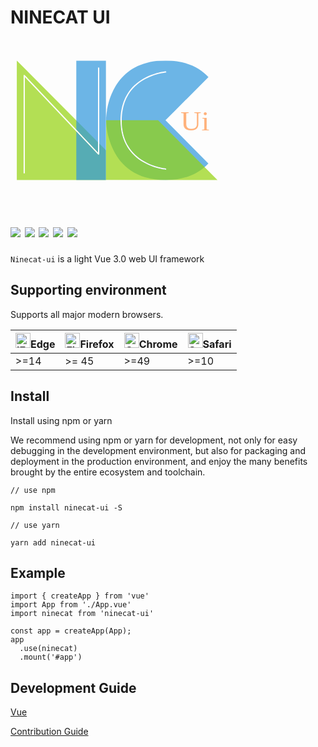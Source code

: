 
# NINECAT UI

<svg width="340" height="250" xmlns="http://www.w3.org/2000/svg" version="1.0" preserveAspectRatio="xMidYMid meet" color-interpolation-filters="sRGB">
 <g>
  <title>Layer 1</title>
  <g id="svg_8" stroke="null">
   <g class="tp-name" id="svg_9" stroke="null">
    <g transform="translate(127.81 92.5238) scale(1 1)" id="svg_10" stroke="null">
     <g id="svg_11" stroke="null">
      <g class="name-imagesvg" id="svg_12" stroke="null">
       <g id="svg_13" stroke="null">
        <rect fill="#333" fill-opacity="0" stroke-width="2" x="-117.77768" y="-59.32348" width="142.85523" height="191.6637" class="image-rect" id="svg_14" stroke="null"/>
        <g id="svg_1" transform="matrix(3.80947 0 0 3.83327 -246.788 -117.735)" stroke="null">
         <svg x="33.86591" y="15.23816" width="37.5" height="50" filtersec="colorsb5744192375" class="image-svg-svg primary" id="svg_5" stroke="null">
          <g id="svg_6" stroke="null">
           <svg viewBox="0 0 351 468" id="svg_17" stroke="null" xmlns="http://www.w3.org/2000/svg">
            <path d="m324.19,324.19l0,41.43a2.44,2.44 0 0 1 -4.21,1.69l-85.98,-90.31l-202.31,-212.41l0,374.16a2.44,2.44 0 0 1 -4.88,0l0,-380.25a2.44,2.44 0 0 1 4.19,-1.68l203,213.18l85.31,89.58l0,-40.27l-85.31,-85.31l-234,-234l0,468l351,0l0,-117l-26.81,-26.81z" fill="#94d30e" opacity="0.7" id="svg_25" stroke="null"/>
            <path d="m234,0l0,270l85.31,89.58l0,-330.33a2.44,2.44 0 0 1 4.88,0l0,336.37a2.44,2.44 0 0 1 -4.21,1.69l-85.98,-90.31l0,191l117,0l0,-468l-117,0z" fill="#2f97dd" opacity="0.7" id="svg_24" stroke="null"/>
           </svg>
          </g>
         </svg>
        </g>
        <!---->
       </g>
      </g>
     </g>
     <g id="svg_19" stroke="null">
      <g class="name-imagesvg" id="svg_20" stroke="null">
       <g id="svg_21" stroke="null">
        <rect fill="#333" fill-opacity="0" stroke-width="2" x="25.07756" y="-59.32348" width="178.58972" height="191.6637" class="image-rect" id="svg_22" stroke="null"/>
        <g id="svg_3" transform="matrix(3.80947 0 0 3.83327 -246.788 -117.735)" stroke="null">
         <svg x="71.36591" y="15.23816" width="46.88043" height="50" filtersec="colorsb9222763368" class="image-svg-svg primary" id="svg_26" stroke="null">
          <g id="svg_30" stroke="null">
           <svg viewBox="0 0 439.56 468.81" id="svg_34" stroke="null" xmlns="http://www.w3.org/2000/svg">
            <path d="m403.29,64.71c-34.61,-36.71 -87.73,-64.71 -169.29,-64.71c-235.62,0 -234,234 -234,234s0,234 234,234c70.38,0 119.56,-21.18 154,-50.78a197.45,197.45 0 0 0 14.95,-14.3l-168.95,-168.92l169.29,-169.29zm-168.47,362.67l-0.21,0c-0.44,0 -44.93,-4 -88.78,-29.58c-25.83,-15.07 -46.39,-34.56 -61.16,-57.94c-18.44,-29.21 -27.79,-64.55 -27.79,-105l0,-0.81c0.12,-40.16 9.46,-75.23 27.78,-104.24c14.78,-23.43 35.34,-42.92 61.17,-57.98c43.85,-25.57 88.34,-29.53 88.78,-29.57a2.44,2.44 0 0 1 0.41,4.86c-0.44,0 -44,3.93 -86.88,29c-25.09,14.67 -45.08,33.62 -59.4,56.33c-17.74,28.21 -26.85,62.37 -26.98,101.55l0,0.81c0,39.57 9.1,74 27.05,102.45c14.34,22.71 34.36,41.66 59.49,56.32c42.9,25 86.29,28.89 86.73,28.93a2.44,2.44 0 0 1 -0.2,4.87l-0.01,0z" fill="#2f97dd" opacity="0.7" id="svg_36" stroke="null"/>
            <path d="m439.56,468.81l-439.56,-0.81l0,-234l56.89,0l0,0.81c0,40.5 9.35,75.84 27.79,105.05c14.77,23.38 35.35,42.87 61.16,57.93c43.85,25.58 88.34,29.54 88.78,29.58l0.21,0a2.44,2.44 0 0 0 0.2,-4.87c-0.44,0 -43.83,-3.9 -86.73,-28.93c-25.14,-14.65 -45.16,-33.57 -59.5,-56.31c-18,-28.42 -27,-62.88 -27,-102.45l0,-0.81l143,0l183.2,183.22l51.56,51.59z" fill="#94d30e" opacity="0.7" id="svg_35" stroke="null"/>
           </svg>
          </g>
         </svg>
        </g>
        <!---->
       </g>
      </g>
     </g>
    </g>
   </g>
  </g>
  <text xml:space="preserve" text-anchor="start" font-family="'Alegreya'" font-size="40" id="svg_41" y="128.97089" x="247.79398" stroke-width="0" fill="#FFB27C" transform="matrix(1.15783 0 0 1.10365 -14.9034 2.66613)" stroke="#000">Ui</text>
 </g>

</svg>
    <h1>
      <img src="https://travis-ci.com/ninecat-ui/ninecat-ui.svg?branch=master">
      <img src="https://codecov.io/gh/ninecat-ui/ninecat-ui/branch/master/graph/badge.svg">
      <img src="https://img.shields.io/badge/license-MIT-000000.svg">
      <img src="https://img.shields.io/badge/webpack-5-blue.svg">
      <img src="https://img.shields.io/badge/vue-3.0.2-green.svg">
  </h1>


`Ninecat-ui` is a light Vue 3.0 web UI framework


## Supporting environment
 Supports all major modern browsers.

|<img src="https://raw.githubusercontent.com/alrra/browser-logos/master/src/edge/edge_48x48.png" alt="IE / Edge" width="24px" height="24px" />Edge | <img src="https://raw.githubusercontent.com/alrra/browser-logos/master/src/firefox/firefox_48x48.png" alt="Firefox" width="24px" height="24px" />Firefox | <img src="https://raw.githubusercontent.com/alrra/browser-logos/master/src/chrome/chrome_48x48.png" alt="Chrome" width="24px" height="24px" />Chrome | <img src="https://raw.githubusercontent.com/alrra/browser-logos/master/src/safari/safari_48x48.png" alt="Safari" width="24px" height="24px" />Safari |
| :--- | :--- | :--- | :--- |
| >=14 | >= 45 | >=49 | >=10 |

## Install

Install using npm or yarn

We recommend using npm or yarn for development, not only for easy debugging in the development environment, but also for packaging and deployment in the production environment, and enjoy the many benefits brought by the entire ecosystem and toolchain.

```shell
// use npm

npm install ninecat-ui -S

// use yarn

yarn add ninecat-ui
```

## Example

```
import { createApp } from 'vue'
import App from './App.vue'
import ninecat from 'ninecat-ui'

const app = createApp(App);
app
  .use(ninecat)
  .mount('#app')
```

## Development Guide

 [Vue](https://cn.vuejs.org/index.html)

 [Contribution Guide](https://github.com/ninecat-ui/ninecat-ui/blob/master/.github/CONTRIBUTING.en-US.md)